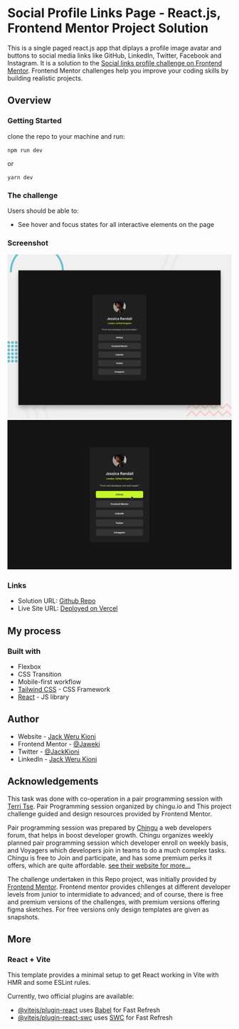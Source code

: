 # Social Profile Links Page - React.js, Frontend Mentor Project Solution

This is a single paged react.js app that diplays a profile image avatar and buttons to social media links like GitHub, LinkedIn, Twitter, Facebook and Instagram. It is a solution to the [Social links profile challenge on Frontend Mentor](https://www.frontendmentor.io/challenges/social-links-profile-UG32l9m6dQ). Frontend Mentor challenges help you improve your coding skills by building realistic projects.

## Overview

### Getting Started

clone the repo to your machine and run:

```npm
npm run dev
```

or

```
yarn dev
```

### The challenge

Users should be able to:

- See hover and focus states for all interactive elements on the page

### Screenshot

![](./design/desktop-preview.jpg)
![](./design/active-states.jpg)

### Links

- Solution URL: [Github Repo](https://github.com/Jaweki/social-media-links-page)
- Live Site URL: [Deployed on Vercel](https://social-media-links-page-beryl.vercel.app/)

## My process

### Built with

- Flexbox
- CSS Transition
- Mobile-first workflow
- [Tailwind CSS](https://tailwindcss.com) - CSS Framework
- [React](https://reactjs.org/) - JS library

## Author

- Website - [Jack Weru Kioni](https://portfolio.jaweki.com)
- Frontend Mentor - [@Jaweki](https://www.frontendmentor.io/profile/Jaweki)
- Twitter - [@JackKioni](https://www.twitter.com/JackKioni)
- LinkedIn - [Jack Weru Kioni](https://linkedin.com/in/jaweki-dekut)

## Acknowledgements

This task was done with co-operation in a pair programming session with [Terri Tse](https://github.com/hiulam1). Pair Programming session organized by chingu.io and This project challenge guided and design resources provided by Frontend Mentor.

Pair programming session was prepared by [Chingu](https://www.chingu.io/) a web developers forum, that helps in boost developer growth.
Chingu organizes weekly planned pair programming session which developer enroll on weekly basis, and Voyagers which developers join in teams to do a much complex tasks.
Chingu is free to Join and participate, and has some premium perks it offers, which are quite affordable. [see their website for more...](https://www.chingu.io/)

The challenge undertaken in this Repo project, was initially provided by [Frontend Mentor](https://www.frontendmentor.io). Frontend mentor provides chllenges at different developer levels from junior to intermidiate to advanced; and of course, there is free and premium versions of the challenges, with premium versions offering figma sketches. For free versions only design templates are given as snapshots.

## More

### React + Vite

This template provides a minimal setup to get React working in Vite with HMR and some ESLint rules.

Currently, two official plugins are available:

- [@vitejs/plugin-react](https://github.com/vitejs/vite-plugin-react/blob/main/packages/plugin-react/README.md) uses [Babel](https://babeljs.io/) for Fast Refresh
- [@vitejs/plugin-react-swc](https://github.com/vitejs/vite-plugin-react-swc) uses [SWC](https://swc.rs/) for Fast Refresh
